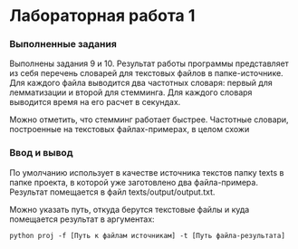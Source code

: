 # Лабораторная работа 1
### Выполненные задания
Выполнены задания 9 и 10. Результат работы программы представляет из себя перечень словарей для текстовых файлов в папке-источнике. Для каждого файла выводится два частотных словаря: первый для лемматизации и второй для стемминга. Для каждого словаря выводится время на его расчет в секундах.

Можно отметить, что стемминг работает быстрее. Частотные словари, построенные на текстовых файлах-примерах, в целом схожи

### Ввод и вывод

По умолчанию использует в качестве источника текстов папку texts в папке проекта, в которой уже заготовлено два файла-примера. Результат помещается в файл texts/output/output.txt.

Можно указать путь, откуда берутся текстовые файлы и куда помещается результат в аргументах:

` python proj -f [Путь к файлам источникам] -t [Путь файла-результата] `

